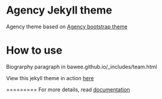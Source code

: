 Agency Jekyll theme
====================

Agency theme based on [Agency bootstrap theme ](https://startbootstrap.com/template-overviews/agency/)

# How to use

Biograrphy paragraph in bawee.github.io/_includes/team.html


View this jekyll theme in action [here](https://y7kim.github.io/agency-jekyll-theme)

=========
For more details, read [documentation](http://jekyllrb.com/)
